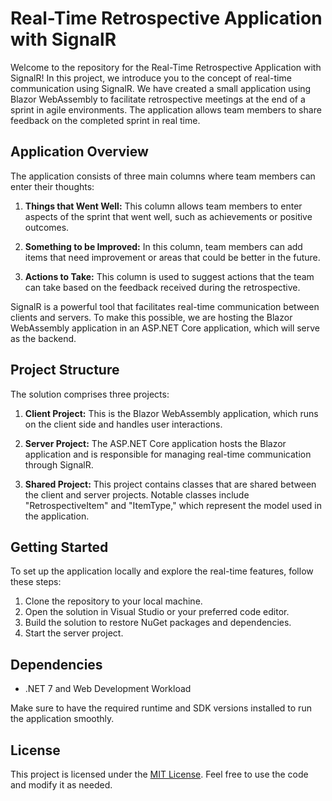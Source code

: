 # Real-Time Retrospective Application with SignalR

Welcome to the repository for the Real-Time Retrospective Application with SignalR! In this project, we introduce you to the concept of real-time communication using SignalR. We have created a small application using Blazor WebAssembly to facilitate retrospective meetings at the end of a sprint in agile environments. The application allows team members to share feedback on the completed sprint in real time.

## Application Overview

The application consists of three main columns where team members can enter their thoughts:

1. **Things that Went Well:** This column allows team members to enter aspects of the sprint that went well, such as achievements or positive outcomes.

2. **Something to be Improved:** In this column, team members can add items that need improvement or areas that could be better in the future.

3. **Actions to Take:** This column is used to suggest actions that the team can take based on the feedback received during the retrospective.


SignalR is a powerful tool that facilitates real-time communication between clients and servers. To make this possible, we are hosting the Blazor WebAssembly application in an ASP.NET Core application, which will serve as the backend. 

## Project Structure

The solution comprises three projects:

1. **Client Project:** This is the Blazor WebAssembly application, which runs on the client side and handles user interactions.

2. **Server Project:** The ASP.NET Core application hosts the Blazor application and is responsible for managing real-time communication through SignalR.

3. **Shared Project:** This project contains classes that are shared between the client and server projects. Notable classes include "RetrospectiveItem" and "ItemType," which represent the model used in the application.

## Getting Started

To set up the application locally and explore the real-time features, follow these steps:

1. Clone the repository to your local machine.
2. Open the solution in Visual Studio or your preferred code editor.
3. Build the solution to restore NuGet packages and dependencies.
4. Start the server project.

## Dependencies

- .NET 7 and Web Development Workload

Make sure to have the required runtime and SDK versions installed to run the application smoothly.

## License

This project is licensed under the [MIT License](LICENSE). Feel free to use the code and modify it as needed.
